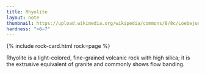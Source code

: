 ```yaml
---
title: Rhyolite
layout: note
thumbnail: https://upload.wikimedia.org/wikipedia/commons/8/8c/Loebejuener_porphyr_poliert.jpg
hardness: "≈6–7"
---
```

{% include rock-card.html rock=page %}

Rhyolite is a light-colored, fine-grained volcanic rock with high silica; it is the extrusive equivalent of granite and commonly shows flow banding.
